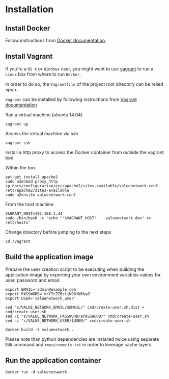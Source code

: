 # Installation

## Install Docker

Follow instructions from [Docker documentation](https://docs.docker.com/installation/).

## Install Vagrant

If you're a `OS X` or `Windows` user, you might want to use [vagrant](https://www.vagrantup.com/) to run a `Linux` box 
from where to run `Docker`.

In order to do so, the `Vagrantfile` of the project root directory can be relied upon.

`Vagrant` can be installed by following instructions from [Vagrant documentation](https://www.vagrantup.com/downloads.html)

Run a virtual machine (ubuntu 14.04)

```
vagrant up
```

Access the virtual machine via ssh

```
vagrant ssh
```

Install a http proxy to access the Docker container from outside the vagrant box

Within the box

```
apt-get install apache2
sudo a2enmod proxy_http
cp docs/configuration/etc/apache2/sites-available/valuenetwork.conf /etc/apache2/sites-available
sudo a2ensite valuenetwork.conf

```

From the host machine

```
VAGRANT_HOST=192.168.1.44
sudo /bin/bash -c 'echo "'$VAGRANT_HOST'    valuenetwork.dev" >> /etc/hosts'
```

Change directory before jumping to the next steps

```
cd /vagrant
```

## Build the application image

Prepare the user creation script to be executing when building the application image
by exporting your own environment variables values for user, password and email.

```
export EMAIL='admin@example.com'
export PASSWORD='mrY7rZZ6ztjN90fN6hy6'
export USER='valuenetwork_user'

sed "s/VALUE_NETWORK_EMAIL/$EMAIL/" cmd/create-user.sh.dist > cmd/create-user.sh
sed -i "s/VALUE_NETWORK_PASSWORD/$PASSWORD/" cmd/create-user.sh
sed -i "s/VALUE_NETWORK_USER/$USER/" cmd/create-user.sh
```

```
docker build -t valuenetwork .
```

Please note than python dependencies are installed twice using separate `RUN` command 
and `requirements.txt` in order to leverage cache layers.

## Run the application container

```
docker run -d valuenetwwork
```